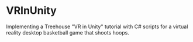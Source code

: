 # VRInUnity
Implementing a Treehouse "VR in Unity" tutorial with C# scripts for a virtual reality desktop basketball game that shoots hoops.
